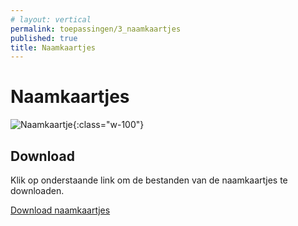 ```yaml
---
# layout: vertical
permalink: toepassingen/3_naamkaartjes
published: true
title: Naamkaartjes
---
```


# Naamkaartjes

![Naamkaartje](../images/aliriosolutions/toepassingen_naamkaartje.png){:class="w-100"}

## Download

Klik op onderstaande link om de bestanden van de naamkaartjes te downloaden.

<a href="../downloads/naamkaartje.zip">Download naamkaartjes</a>